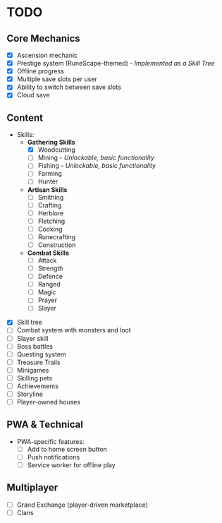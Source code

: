 # TODO

## Core Mechanics

- [x] Ascension mechanic
- [x] Prestige system (RuneScape-themed) - *Implemented as a Skill Tree*
- [x] Offline progress
- [x] Multiple save slots per user
- [x] Ability to switch between save slots
- [x] Cloud save

## Content

- Skills:
    - **Gathering Skills**
        - [x] Woodcutting
        - [ ] Mining - *Unlockable, basic functionality*
        - [ ] Fishing - *Unlockable, basic functionality*
        - [ ] Farming
        - [ ] Hunter
    - **Artisan Skills**
        - [ ] Smithing
        - [ ] Crafting
        - [ ] Herblore
        - [ ] Fletching
        - [ ] Cooking
        - [ ] Runecrafting
        - [ ] Construction
    - **Combat Skills**
        - [ ] Attack
        - [ ] Strength
        - [ ] Defence
        - [ ] Ranged
        - [ ] Magic
        - [ ] Prayer
        - [ ] Slayer
- [x] Skill tree
- [ ] Combat system with monsters and loot
- [ ] Slayer skill
- [ ] Boss battles
- [ ] Questing system
- [ ] Treasure Trails
- [ ] Minigames
- [ ] Skilling pets
- [ ] Achievements
- [ ] Storyline
- [ ] Player-owned houses

## PWA & Technical

- PWA-specific features:
    - [ ] Add to home screen button
    - [ ] Push notifications
    - [ ] Service worker for offline play

## Multiplayer

- [ ] Grand Exchange (player-driven marketplace)
- [ ] Clans
